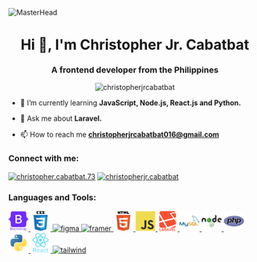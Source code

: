 ![MasterHead](https://th.bing.com/th/id/R.75ea38495d3a5bc0c90316b57f9bbfb5?rik=CKmgcCEhXQE1OA&riu=http%3a%2f%2fwww.pramukhdigital.com%2fwp-content%2fuploads%2f2018%2f07%2fNew-PNC-Animated-Banners.gif&ehk=fs6XGSkrODbDz9LuU2tZgUw5aQd76DxwLvAaGpktUZI%3d&risl=&pid=ImgRaw&r=0)
<!--[![MasterHead](https://1.bp.blogspot.com/-7A4WynwLsMw/XbBpCXG8fHI/AAAAAAAAMt4/uOa1bpLskYgrwGbllhSu2SDj_Mig8SXJQCLcBGAsYHQ/s1600/2000_600px.gif)](https://rishavchanda.io)-->


<h1 align="center">Hi 👋, I'm Christopher Jr. Cabatbat</h1>
<h3 align="center">A frontend developer from the Philippines</h3>
<!-- <img align="right" alt="GIF" widt="400" src="https://gifdb.com/images/file/animated-programmer-guy-coding-790a0bs8e8thpisg.gif"> -->

<p align="center">
  <picture>
    <source 
      srcset="https://github-readme-stats.vercel.app/api?username=christopherjrcabatbat&show_icons=true&locale=en&theme=dark"
      media="(prefers-color-scheme: dark)"
    />
    <img 
      src="https://github-readme-stats.vercel.app/api?username=christopherjrcabatbat&show_icons=true&locale=en"
      alt="christopherjrcabatbat"
    />
  </picture>
</p>

<!-- <p align="left"> <img src="https://komarev.com/ghpvc/?username=christopherjrcabatbat&label=Profile%20views&color=0e75b6&style=flat" alt="christopherjrcabatbat" /> </p> -->

- 🌱 I’m currently learning **JavaScript, Node.js, React.js and Python.**

- 💬 Ask me about **Laravel.**

- 📫 How to reach me **christopherjrcabatbat016@gmail.com**

<h3 align="left">Connect with me:</h3>
<p align="left">
<a href="https://fb.com/christopher.cabatbat.73" target="blank"><img align="center" src="https://raw.githubusercontent.com/rahuldkjain/github-profile-readme-generator/master/src/images/icons/Social/facebook.svg" alt="christopher.cabatbat.73" height="30" width="40" /></a>
<a href="https://instagram.com/christopherjr.cabatbat" target="blank"><img align="center" src="https://raw.githubusercontent.com/rahuldkjain/github-profile-readme-generator/master/src/images/icons/Social/instagram.svg" alt="christopherjr.cabatbat" height="30" width="40" /></a>
</p>

<h3 align="left">Languages and Tools:</h3>
<p align="left"> <a href="https://getbootstrap.com" target="_blank" rel="noreferrer"> <img src="https://raw.githubusercontent.com/devicons/devicon/master/icons/bootstrap/bootstrap-plain-wordmark.svg" alt="bootstrap" width="40" height="40"/> </a> <a href="https://www.w3schools.com/css/" target="_blank" rel="noreferrer"> <img src="https://raw.githubusercontent.com/devicons/devicon/master/icons/css3/css3-original-wordmark.svg" alt="css3" width="40" height="40"/> </a> <a href="https://www.figma.com/" target="_blank" rel="noreferrer"> <img src="https://www.vectorlogo.zone/logos/figma/figma-icon.svg" alt="figma" width="40" height="40"/> </a> <a href="https://www.framer.com/" target="_blank" rel="noreferrer"> <img src="https://www.vectorlogo.zone/logos/framer/framer-icon.svg" alt="framer" width="40" height="40"/> </a> <a href="https://www.w3.org/html/" target="_blank" rel="noreferrer"> <img src="https://raw.githubusercontent.com/devicons/devicon/master/icons/html5/html5-original-wordmark.svg" alt="html5" width="40" height="40"/> </a> <a href="https://developer.mozilla.org/en-US/docs/Web/JavaScript" target="_blank" rel="noreferrer"> <img src="https://raw.githubusercontent.com/devicons/devicon/master/icons/javascript/javascript-original.svg" alt="javascript" width="40" height="40"/> </a> <a href="https://laravel.com/" target="_blank" rel="noreferrer"> <img src="https://raw.githubusercontent.com/devicons/devicon/master/icons/laravel/laravel-plain-wordmark.svg" alt="laravel" width="40" height="40"/> </a> <a href="https://www.mysql.com/" target="_blank" rel="noreferrer"> <img src="https://raw.githubusercontent.com/devicons/devicon/master/icons/mysql/mysql-original-wordmark.svg" alt="mysql" width="40" height="40"/> </a> <a href="https://nodejs.org" target="_blank" rel="noreferrer"> <img src="https://raw.githubusercontent.com/devicons/devicon/master/icons/nodejs/nodejs-original-wordmark.svg" alt="nodejs" width="40" height="40"/> </a> <a href="https://www.php.net" target="_blank" rel="noreferrer"> <img src="https://raw.githubusercontent.com/devicons/devicon/master/icons/php/php-original.svg" alt="php" width="40" height="40"/> </a> <a href="https://www.python.org" target="_blank" rel="noreferrer"> <img src="https://raw.githubusercontent.com/devicons/devicon/master/icons/python/python-original.svg" alt="python" width="40" height="40"/> </a> <a href="https://reactjs.org/" target="_blank" rel="noreferrer"> <img src="https://raw.githubusercontent.com/devicons/devicon/master/icons/react/react-original-wordmark.svg" alt="react" width="40" height="40"/> </a> <a href="https://tailwindcss.com/" target="_blank" rel="noreferrer"> <img src="https://www.vectorlogo.zone/logos/tailwindcss/tailwindcss-icon.svg" alt="tailwind" width="40" height="40"/> </a> </p>



<!-- <p><img align="left" src="https://github-readme-stats.vercel.app/api/top-langs?username=christopherjrcabatbat&show_icons=true&locale=en&layout=compact" alt="christopherjrcabatbat" /></p> -->

<!-- <p><img align="center" src="https://github-readme-streak-stats.herokuapp.com/?user=christopherjrcabatbat&" alt="christopherjrcabatbat" /></p> -->
